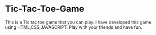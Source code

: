 # Tic-Tac-Toe-Game
This is a Tic tac toe game that you can play. I have developed this game using HTML,CSS,JAVASCRIPT. Play with your friends and have fun.
